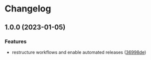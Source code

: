 # Changelog

## 1.0.0 (2023-01-05)


### Features

* restructure workflows and enable automated releases ([36998de](https://github.com/rolehippie/solidfire-exporter/commit/36998dea4c8bab4e891f22d84c4a59ddd3d90374))
